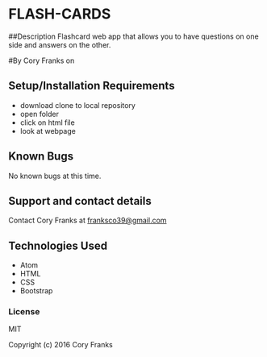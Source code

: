 # FLASH-CARDS

##Description
Flashcard web app that allows you to have questions on one side and answers on the other.

#By Cory Franks on 

## Setup/Installation Requirements

* download clone to local repository
* open folder
* click on html file
* look at webpage

## Known Bugs

No known bugs at this time.

## Support and contact details

Contact Cory Franks at franksco39@gmail.com

## Technologies Used

 * Atom
 * HTML
 * CSS
 * Bootstrap

### License

MIT

Copyright (c) 2016 Cory Franks
